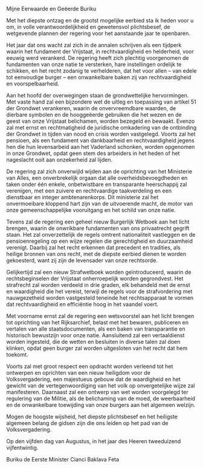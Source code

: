 Mijne Eerwaarde en Geëerde Buriku

Met het diepste ontzag en de grootst mogelijke eerbied sta ik heden voor u om, in volle verantwoordelijkheid en gewetensvol plichtsbesef, de wetgevende plannen der regering voor het aanstaande jaar te openbaren.

Het jaar dat ons wacht zal zich in de annalen schrijven als een tijdperk waarin het fundament der Vrijstaat, in rechtvaardigheid en helderheid, voor eeuwig werd verankerd. De regering heeft zich plechtig voorgenomen de fundamenten van onze natie te versterken, hare instellingen ordelijk te schikken, en het recht zodanig te verhelderen, dat het voor allen – van edele tot eenvoudige burger – een onwankelbare baken zij van rechtvaardigheid en voorspelbaarheid.

Aan het hoofd der overwegingen staan de grondwettelijke hervormingen. Met vaste hand zal een bijzondere wet de uitleg en toepassing van artikel 51 der Grondwet verankeren, waarin de onvervreemdbare waarden, de dierbare symbolen en de hooggeëerde gebruiken die het wezen en de geest van onze Vrijstaat belichamen, worden bezegeld en bewaakt. Evenzo zal met ernst en rechtmatigheid de juridische omkadering van de ontbinding der Grondwet in tijden van nood en crisis worden vastgelegd. Voorts zal het pensioen, als een fundament van dankbaarheid en rechtvaardigheid jegens hen die hun levensarbeid aan het Vaderland schonken, worden opgenomen in onze Grondwet, opdat geen stem des arbeiders in het heden of het nageslacht ooit aan onzekerheid zal lijden.

De regering zal zich onverwijld wijden aan de oprichting van het Ministerie van Alles, een onverbrekelijk orgaan dat alle overheidsbevoegdheden en taken onder één enkele, onbetwistbare en transparante heerschappij zal verenigen, met een zuivere en rechtvaardige taakverdeling en een dienstbaar en integer ambtenarenkorps. Dit ministerie zal het onvermoeibare kloppend hart zijn van de uitvoerende macht, de motor van onze gemeenschappelijke vooruitgang en het schild van onze natie.

Tevens zal de regering een geheel nieuw Burgerlijk Wetboek aan het licht brengen, waarin de onwrikbare fundamenten van ons privaatrecht gegrift staan. Het zal onverzettelijk de regels omtrent nationaliteit vastleggen en de pensioenregeling op een wijze regelen die gerechtigheid en duurzaamheid verenigt. Daarbij zal het recht erkennen dat precedent en tradities, als heilige bronnen van ons recht, met de diepste eerbied dienen te worden gekoesterd, want zij zijn de levensader van onze rechtsorde.

Gelijkertijd zal een nieuw Strafwetboek worden geïntroduceerd, waarin de rechtsbeginselen der Vrijstaat onherroepelijk worden gegrondvest. Het strafrecht zal worden verdeeld in drie graden, elk behandeld met de ernst en waardigheid die het vereist, terwijl de regels voor de strafvordering met nauwgezetheid worden vastgesteld teneinde het rechtsapparaat te vormen dat rechtvaardigheid en efficiëntie hoog in het vaandel voert.

Met voorname ernst zal de regering een wetsvoorstel aan het licht brengen tot oprichting van het Rijksarchief, belast met het bewaren, publiceren en vertalen van alle staatsdocumenten, als een baken van transparantie en historisch bewustzijn voor onze natie. Aansluitend zal een vertaaldienst worden ingesteld, die de wetten en besluiten in diverse talen zal doen klinken, opdat geen burger zal worden uitgesloten van het recht dat hem toekomt.

Voorts zal met groot respect een opdracht worden verleend tot het ontwerpen en oprichten van een nieuw heiligdom voor de Volksvergadering, een majestueus gebouw dat de waardigheid en het gewicht van de vertegenwoordiging van het volk op onvergetelijke wijze zal manifesteren. Daarnaast zal een ontwerp van wet worden voorgelegd ter regulering van de Militie, als de belichaming van de moed, de weerbaarheid en de onwankelbare toewijding van onze burgers aan het algemeen welzijn.

Mogen de hoogste wijsheid, het diepste plichtsbesef en het heiligste algemeen belang de gidsen zijn die ons leiden op het pad van de Volksvergadering.

Op den vijfden dag van Augustus, in het jaar des Heeren tweeduizend vijfentwintig.

Buriku de Eerste Minister Cianci Baklava Feta